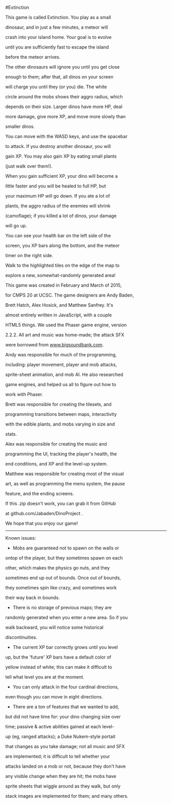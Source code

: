 #Extinction

This game is called Extinction. You play as a small 

dinosaur, and in just a few minutes, a meteor will 

crash into your island home. Your goal is to evolve 

until you are sufficiently fast to escape the island 

before the meteor arrives.

The other dinosaurs will ignore you until you get close 

enough to them; after that, all dinos on your screen 

will charge you until they (or you) die. The white 

circle around the mobs shows their aggro radius, which 

depends on their size. Larger dinos have more HP, deal 

more damage, give more XP, and move more slowly than 

smaller dinos.

You can move with the WASD keys, and use the spacebar 

to attack. If you destroy another dinosaur, you will 

gain XP. You may also gain XP by eating small plants 

(just walk over them!).

When you gain sufficient XP, your dino will become a 

little faster and you will be healed to full HP, but 

your maximum HP will go down. If you ate a lot of 

plants, the aggro radius of the enemies will shrink 

(camoflage); if you killed a lot of dinos, your damage 

will go up.

You can see your health bar on the left side of the 

screen, you XP bars along the bottom, and the meteor 

timer on the right side.

Walk to the highlighted tiles on the edge of the map to 

explore a new, somewhat-randomly generated area!

This game was created in February and March of 2015, 

for CMPS 20 at UCSC. The game designers are Andy Baden, 

Brett Hatch, Alex Hosick, and Matthew Sanfrey. It's 

almost entirely written in JavaScript, with a couple 

HTML5 things. We used the Phaser game engine, version 

2.2.2. All art and music was home-made; the attack SFX 

were borrowed from www.bigsoundbank.com.

Andy was responsible for much of the programming, 

including: player movement, player and mob attacks, 

sprite-sheet animation, and mob AI. He also researched 

game engines, and helped us all to figure out how to 

work with Phaser.

Brett was responsible for creating the tilesets, and 

programming transitions between maps, interactivity 

with the edible plants, and mobs varying in size and 

stats.

Alex was responsible for creating the music and 

programming the UI, tracking the player's health, the 

end conditions, and XP and the level-up system.

Matthew was responsible for creating most of the visual 

art, as well as programming the menu system, the pause 

feature, and the ending screens.

If this .zip doesn't work, you can grab it from GitHub 

at github.com/Jabaden/DinoProject .

We hope that you enjoy our game!

------------------

Known issues:

 * Mobs are guaranteed not to spawn on the walls or 

ontop of the player, but they sometimes spawn on each 

other, which makes the physics go nuts, and they 

sometimes end up out of bounds. Once out of bounds, 

they sometimes spin like crazy, and sometimes work 

their way back in bounds.

 * There is no storage of previous maps; they are 

randomly generated when you enter a new area. So if you 

walk backward, you will notice some historical 

discontinuities.

 * The current XP bar correctly grows until you level 

up, but the 'future' XP bars have a default color of 

yellow instead of white; this can make it difficult to 

tell what level you are at the moment.

 * You can only attack in the four cardinal directions, 

even though you can move in eight directions.

 * There are a ton of features that we wanted to add, 

but did not have time for: your dino changing size over 

time; passive & active abilities gained at each level-

up (eg, ranged attacks); a Duke Nukem-style portait 

that changes as you take damage; not all music and SFX 

are implemented; it is difficult to tell whether your 

attacks landed on a mob or not, because they don't have 

any visible change when they are hit; the mobs have 

sprite sheets that wiggle around as they walk, but only 

stack images are implemented for them; and many others.
